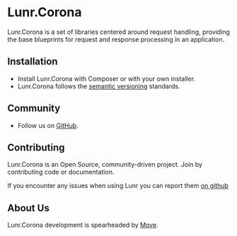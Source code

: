 # Lunr.Corona

Lunr.Corona is a set of libraries centered around request handling, providing the base blueprints for request and response
processing in an application.

Installation
------------

* Install Lunr.Corona with Composer or with your own installer.
* Lunr.Corona follows the [semantic versioning][2] standards.

Community
---------

* Follow us on [GitHub][3].

Contributing
------------

Lunr.Corona is an Open Source, community-driven project. Join by contributing code or documentation.

If you encounter any issues when using Lunr you can report them [on github][4]

About Us
--------

Lunr.Corona development is spearheaded by [Move][1].

  [1]: https://moveagency.com
  [2]: https://semver.org
  [3]: https://github.com/lunr-php/lunr.corona
  [4]: https://github.com/lunr-php/lunr.corona/issues
